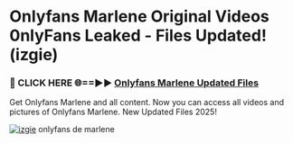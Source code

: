 # Onlyfans Marlene Original Videos 0nlyFans Leaked - Files Updated! (izgie)

<h3>🔴 CLICK HERE 🌐==►► <a href="https://tinyurl.com/4seja8ks" rel="nofollow">Onlyfans Marlene Updated Files</a></h3>

Get Onlyfans Marlene and all content. Now you can access all videos and pictures of Onlyfans Marlene. New Updated Files 2025!

[![izgie](https://i.imgur.com/EWjZXRe.gif)](https://tinyurl.com/4seja8ks)
onlyfans de marlene